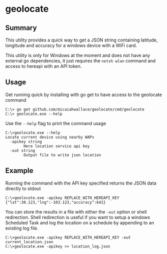 # geolocate
## Summary

This utility provides a quick way to get a JSON string containing latitude, longitude and accuracy for a windows device with a WiFi card.

This utility is only for Windows at the moment and does not have any external go dependencies, it just requires the `netsh wlan` command and access to hereapi with an API token.

## Usage

Get running quick by installing with go get to have access to the geolocate command
```
C:\> go get github.com/micaiahwallace/geolocate/cmd/geolocate
C:\> geolocate.exe --help
```

Use the `--help` flag to print the command usage
```shell
C:\>geolocate.exe --help
Locate current device using nearby WAPs
  -apikey string
        Here location service api key
  -out string
        Output file to write json location
```

## Example

Running the command with the API key specified returns the JSON data directly to stdout
```shell
C:\>geolocate.exe -apikey REPLACE_WITH_HEREAPI_KEY
{"lat":30.123,"lng":-103.123,"accuracy":641}
```

You can store the results in a file with either the `-out` option or shell redirection. Shell redirection is useful if you want to setup a windows Scheduled Task and log the location on a schedule by appending to an existing log file.
```shell
C:\>geolocate.exe -apikey REPLACE_WITH_HEREAPI_KEY -out current_location.json
C:\>geolocate.exe -apikey >> location_log.json
```

